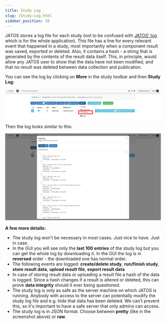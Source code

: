 ```yaml
---
title: Study Log
slug: /Study-Log.html
sidebar_position: 10
---
```


JATOS stores a log file for each study (not to be confused with [JATOS' log](Troubleshooting.html#read-log-file-in-the-browser) which is for the whole application). This file has a line for every relevant event that happened in a study, most importantly when a component result was saved, exported or deleted. Also, it contains a hash - a string that is generated by the contents of the result data itself. This, in principle, would allow any JATOS user to show that the data have not been modified, and that no result was deleted between data collection and publication. 

You can see the log by clicking on **More** in the study toolbar and then **Study Log**:

![Study Log button](/img/v39x/study_log_button.png)

Then the log looks similar to this:

![Study Log pretty](/img/v39x/study_log_pretty.png)

**A few more details:**
* The study log won't be necessary in most cases. Just nice to have. Just in case.
* In the GUI you will see only the **last 100 entries** of the study log but you can get the whole log by downloading it. In the GUI the log is in **reversed** order - the downloaded one has normal order.
* The following events are logged: **create/delete study**, **run/finish study**, **store result data**, **upload result file**, **export result data**
* In case of storing result data or uploading a result file a hash of the data is logged. Since a hash changes if a result is altered or deleted, this can prove **data integrity** should it ever being questioned.
* The study log is only as safe as the server machine on which JATOS is running. Anybody with access to the server can potentially modify the study log file and e.g. hide that data has been deleted. We can't prevent this, so it's important to have a safe server that only admins can access.
* The study log is in JSON format. Choose between **pretty** (like in the screenshot above) or **raw**. 
